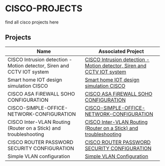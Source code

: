 # CISCO-PROJECTS
find all cisco projects here
## Projects

| Name                                         | Associated Project         |
|-----------------------------------------------|----------------------------|
|CISCO Intrusion detection -Motion detector, Siren and CCTV IOT system|  <a href="https://github.com/kelubia/CISCO-Intrusion-detection-Motion-detector-Siren-and-CCTV-IOT-system/blob/main/README.md"> CISCO Intrusion detection -Motion detector, Siren and CCTV IOT system</a>|
|Smart home IOT design simulation CISCO|  <a href="https://github.com/kelubia/Smart-home-IOT-design-simulation-CISCO"> Smart home IOT design simulation CISCO</a>|
|CISCO ASA FiREWALL SOHO CONFIGURATION|  <a href="https://github.com/kelubia/ASA-Firewall-Basic-configuration"> CISCO ASA FiREWALL SOHO CONFIGURATION</a>|
|CISCO-SIMPLE-OFFICE-NETWORK-CONFIGURATION|  <a href="https://github.com/kelubia/CISCO-SIMPLE-OFFICE-NETWORK-CONFIGURATION?tab=readme-ov-file#cisco-simple-office-network-configuration)"> CISCO-SIMPLE-OFFICE-NETWORK-CONFIGURATION</a>|
|CISCO Inter-VLAN Routing (Router on a Stick) and troubleshooting |  <a href="https://github.com/kelubia/CISCO-Inter-VLAN-Routing-Router-on-a-Stick-and-troubleshooting/tree/main"> CISCO Inter-VLAN Routing (Router on a Stick) and troubleshooting</a>|
| CISCO ROUTER PASSWORD SECURITY CONFIGURATION     |  <a href="https://github.com/kelubia/CISCO-ROUTER-PASSWORD-SECURITY-CONFIGURATION"> CISCO ROUTER PASSWORD SECURITY CONFIGURATION </a>|
| Simple VLAN configuration      |  <a href="https://github.com/kelubia/Simple-VLAN-Configuration"> Simple VLAN Configuration </a>|
